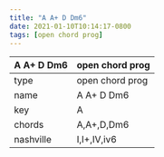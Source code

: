```yaml
---
title: "A A+ D Dm6"
date: 2021-01-10T10:14:17-0800
tags: [open chord prog]
---
```


|A A+ D Dm6|open chord prog|
|---|---|
|type|open chord prog|
|name|A A+ D Dm6|
|key|A|
|chords|A,A+,D,Dm6|
|nashville|I,I+,IV,iv6|
